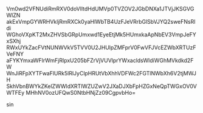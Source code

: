 Vm0wd2VFNUdiRmRXV0doVlltdHdUMVp0TVZOV2JGbDNXa1JTVjJKSGVGWlZN
akExVmpGYWRHVkljRmRXCk0yaHlWbTB4UzFJeVRrbGlSbVJYQ2sweFNsRldi
WGhoVXpKT2MxZHVSbGRpUmxwd1EyeEtjMk5HUmxkaApNbEV3VmpJeFYxSXhj
RWxUYkZacFVtNUNWVkV5TVV0U2JHUlpZMFprV0FwVFJVcEZWbXRTUzFVeFNY
aFYKYmxaWFlrWmFjRlpxU205bFZrVjVUVlprYWxacldsWldiWGhMVkdkd2FW
WnJiRFpXYTFwaFlURk5lRlJyClpHRUtVbXhhVDFWc2FGTlNWbXh6V2tjMWJH
SkhVbnBWYkZKelZWWldXRTlWZUZwV2JXaDJXbFpHZGxNeQpTWGxOV0VWTFEy
MHhNV0ozUFQwS0NtbHNjZz09CgpvbHo=

sin